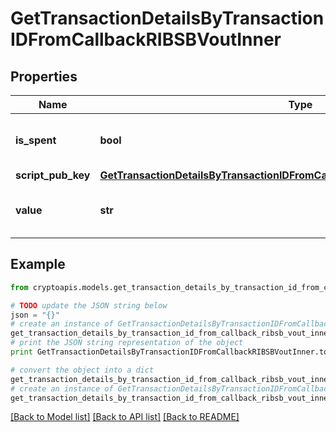 # GetTransactionDetailsByTransactionIDFromCallbackRIBSBVoutInner


## Properties
Name | Type | Description | Notes
------------ | ------------- | ------------- | -------------
**is_spent** | **bool** | Defines whether the output is spent or not. | 
**script_pub_key** | [**GetTransactionDetailsByTransactionIDFromCallbackRIBSBVoutInnerScriptPubKey**](GetTransactionDetailsByTransactionIDFromCallbackRIBSBVoutInnerScriptPubKey.md) |  | 
**value** | **str** | Represents the sent/received amount. | 

## Example

```python
from cryptoapis.models.get_transaction_details_by_transaction_id_from_callback_ribsb_vout_inner import GetTransactionDetailsByTransactionIDFromCallbackRIBSBVoutInner

# TODO update the JSON string below
json = "{}"
# create an instance of GetTransactionDetailsByTransactionIDFromCallbackRIBSBVoutInner from a JSON string
get_transaction_details_by_transaction_id_from_callback_ribsb_vout_inner_instance = GetTransactionDetailsByTransactionIDFromCallbackRIBSBVoutInner.from_json(json)
# print the JSON string representation of the object
print GetTransactionDetailsByTransactionIDFromCallbackRIBSBVoutInner.to_json()

# convert the object into a dict
get_transaction_details_by_transaction_id_from_callback_ribsb_vout_inner_dict = get_transaction_details_by_transaction_id_from_callback_ribsb_vout_inner_instance.to_dict()
# create an instance of GetTransactionDetailsByTransactionIDFromCallbackRIBSBVoutInner from a dict
get_transaction_details_by_transaction_id_from_callback_ribsb_vout_inner_form_dict = get_transaction_details_by_transaction_id_from_callback_ribsb_vout_inner.from_dict(get_transaction_details_by_transaction_id_from_callback_ribsb_vout_inner_dict)
```
[[Back to Model list]](../README.md#documentation-for-models) [[Back to API list]](../README.md#documentation-for-api-endpoints) [[Back to README]](../README.md)


